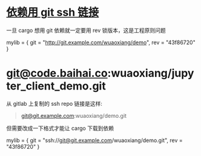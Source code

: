 # [依赖用 git ssh 链接](/2022/03/cargo_dep_git_ssh.md)

一旦 cargo 想用 git 依赖就一定要用 rev 锁版本，这是工程原则问题

mylib = { git = "http://git.example.com/wuaoxiang/demo", rev = "43f86720" }

# git@code.baihai.co:wuaoxiang/jupyter_client_demo.git

从 gitlab 上复制的 ssh repo 链接是这样:

> git@git.example.com:wuaoxiang/demo.git

但需要改成一下格式才能让 cargo 下载到依赖

mylib = { git = "ssh://git@git.example.com/wuaoxiang/demo.git", rev = "43f86720" }
